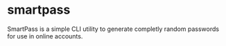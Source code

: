 # smartpass
SmartPass is a simple CLI utility to generate completly random passwords for use in online accounts. 
